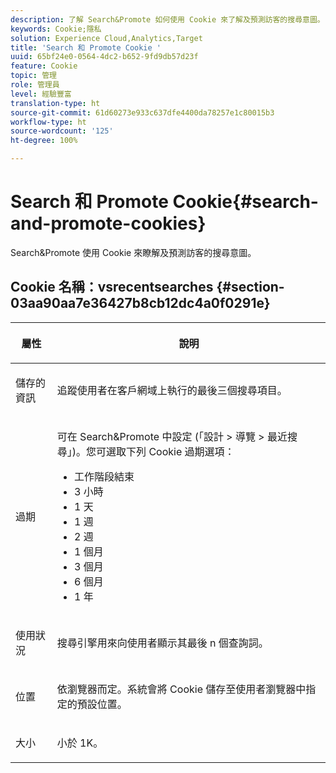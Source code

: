 ```yaml
---
description: 了解 Search&Promote 如何使用 Cookie 來了解及預測訪客的搜尋意圖。
keywords: Cookie;隱私
solution: Experience Cloud,Analytics,Target
title: 'Search 和 Promote Cookie '
uuid: 65bf24e0-0564-4dc2-b652-9fd9db57d23f
feature: Cookie
topic: 管理
role: 管理員
level: 經驗豐富
translation-type: ht
source-git-commit: 61d60273e933c637dfe4400da78257e1c80015b3
workflow-type: ht
source-wordcount: '125'
ht-degree: 100%

---
```



# Search 和 Promote Cookie{#search-and-promote-cookies}

Search&amp;Promote 使用 Cookie 來瞭解及預測訪客的搜尋意圖。

## Cookie 名稱：vsrecentsearches {#section-03aa90aa7e36427b8cb12dc4a0f0291e}

<table id="table_34AA90F2FFB84500A77D8F4C5008D453"> 
 <thead> 
  <tr> 
   <th colname="col1" class="entry"> <p>屬性 </p> </th> 
   <th colname="col2" class="entry"> <p>說明 </p> </th> 
  </tr> 
 </thead>
 <tbody> 
  <tr> 
   <td colname="col1"> <p>儲存的資訊 </p> </td> 
   <td colname="col2"> <p> 追蹤使用者在客戶網域上執行的最後三個搜尋項目。 </p> </td> 
  </tr> 
  <tr> 
   <td colname="col1"> <p> 過期 </p> </td> 
   <td colname="col2"> <p>可在 Search&amp;Promote 中設定 (<span class="uicontrol">「設計</span> &gt; <span class="uicontrol">導覽</span> &gt; <span class="uicontrol">最近搜尋」</span>)。您可選取下列 Cookie 過期選項： </p> <p> 
     <ul id="ul_28F564A6337D497699D5247F755981B8"> 
      <li id="li_6478BB5AF82341F787F92D03E277DBBB">工作階段結束 </li> 
      <li id="li_AF88B165365D4A63A82CB6ADD4542D66"> 3 小時 </li> 
      <li id="li_339475FBAB2248348B54073A2386819D">1 天 </li> 
      <li id="li_F30E6EF7A7FF467DB995D86AD0DF623B">1 週 </li> 
      <li id="li_77E18CF7EF8E4B24BAC5440D2B87844B">2 週 </li> 
      <li id="li_E8A5FF4C97F64BB087422B16AD1F61DB">1 個月 </li> 
      <li id="li_C170092F7E5649FE876925B58E6C8580">3 個月 </li> 
      <li id="li_08BD465A900A48BDA1283263047A33FD">6 個月 </li> 
      <li id="li_85FEDE0283F7426B9AF49C72B5089257">1 年 </li> 
     </ul> </p> </td> 
  </tr> 
  <tr> 
   <td colname="col1"> <p> 使用狀況 </p> </td> 
   <td colname="col2"> <p>搜尋引擎用來向使用者顯示其最後 n 個查詢詞。 </p> </td> 
  </tr> 
  <tr> 
   <td colname="col1"> <p> 位置 </p> </td> 
   <td colname="col2"> <p>依瀏覽器而定。系統會將 Cookie 儲存至使用者瀏覽器中指定的預設位置。 </p> </td> 
  </tr> 
  <tr> 
   <td colname="col1"> <p> 大小 </p> </td> 
   <td colname="col2"> <p>小於 1K。 </p> </td> 
  </tr> 
 </tbody> 
</table>

